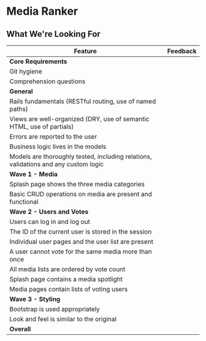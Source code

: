 # Media Ranker
## What We're Looking For

Feature | Feedback
---     | ---
**Core Requirements** |
Git hygiene |
Comprehension questions	|
**General** |
Rails fundamentals (RESTful routing, use of named paths) |
Views are well-organized (DRY, use of semantic HTML, use of partials) |
Errors are reported to the user |
Business logic lives in the models |
Models are thoroughly tested, including relations, validations and any custom logic |
**Wave 1 - Media** |
Splash page shows the three media categories |
Basic CRUD operations on media are present and functional |
**Wave 2 - Users and Votes** |
Users can log in and log out |
The ID of the current user is stored in the session |
Individual user pages and the user list are present |
A user cannot vote for the same media more than once |
All media lists are ordered by vote count |
Splash page contains a media spotlight |
Media pages contain lists of voting users |
**Wave 3 - Styling** |
Bootstrap is used appropriately |
Look and feel is similar to the original |
**Overall** |
